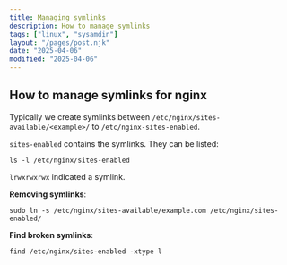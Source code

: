 ```yaml
---
title: Managing symlinks 
description: How to manage symlinks 
tags: ["linux", "sysamdin"]
layout: "/pages/post.njk"
date: "2025-04-06"
modified: "2025-04-06"
---
```


## How to manage symlinks for nginx

Typically we create symlinks between `/etc/nginx/sites-available/<example>/` to `/etc/nginx-sites-enabled`.

`sites-enabled` contains the symlinks. They can be listed:

```console
ls -l /etc/nginx/sites-enabled
```
`lrwxrwxrwx` indicated a symlink.

**Removing symlinks**:

```console
sudo ln -s /etc/nginx/sites-available/example.com /etc/nginx/sites-enabled/
```

**Find broken symlinks**:

```console
find /etc/nginx/sites-enabled -xtype l
```
